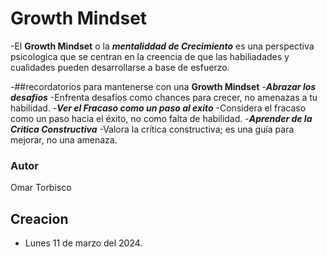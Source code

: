 # Growth Mindset
-El **Growth Mindset** o la ***mentaliddad de Crecimiento*** es una perspectiva psicologica que se centran en la creencia de que las habiliadades y cualidades pueden desarrollarse a base de esfuerzo. 

 -##recordatorios para mantenerse con una **Growth Mindset**
   -***Abrazar los desafios***
    -Enfrenta desafíos como chances para crecer, no amenazas a tu habilidad.
   -***Ver el Fracaso como un paso al exito***
    -Considera el fracaso como un paso hacia el éxito, no como falta de habilidad.
   -***Aprender de la Critica Constructiva***
    -Valora la crítica constructiva; es una guía para mejorar, no una amenaza.

### Autor
Omar Torbisco

## Creacion
- Lunes 11 de marzo del 2024.
